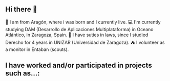 ## Hi there 👋  

🏰 I am from Aragón, where i was born and I currently live. 
💻 I'm currently studying DAM (Desarrollo de Aplicaciones Multiplataforma) in Oceano Atlántico, in Zaragoza, Spain.
📜 I have suties in laws, since I studied Derecho for 4 years in UNIZAR (Universidad de Zaragoza).
⛺ I volunteer as a monitor in Entaban (scouts). 

## I have worked and/or participated in projects such as...:

<!--
**Josavil/Josavil** is a ✨ _special_ ✨ repository because its `README.md` (this file) appears on your GitHub profile.

Here are some ideas to get you started:



- 🔭 I’m currently working on ...
- 🌱 I’m currently learning ...
- 👯 I’m looking to collaborate on ...
- 🤔 I’m looking for help with ...
- 💬 Ask me about ...
- 📫 How to reach me: ...
- 😄 Pronouns: ...
- ⚡ Fun fact: ...
-->
